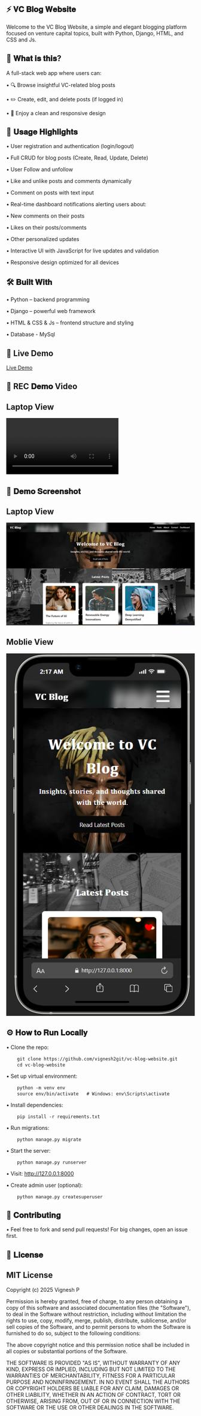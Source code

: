 ⚡ 𝐕𝐂 𝐁𝐥𝐨𝐠 𝐖𝐞𝐛𝐬𝐢𝐭𝐞
---
Welcome to the VC Blog Website, a simple and elegant blogging platform focused on venture capital topics, built with Python, Django, HTML, and CSS and Js.

🚀 𝐖𝐡𝐚𝐭 𝐢𝐬 𝐭𝐡𝐢𝐬?
---
A full-stack web app where users can:

•   🔍 Browse insightful VC-related blog posts

•   ✏️ Create, edit, and delete posts (if logged in)

•   📱 Enjoy a clean and responsive design



🎯 𝐔𝐬𝐚𝐠𝐞 𝐇𝐢𝐠𝐡𝐥𝐢𝐠𝐡𝐭𝐬
---

•    User registration and authentication (login/logout)

•    Full CRUD for blog posts (Create, Read, Update, Delete)

•    User Follow and unfollow

•    Like and unlike posts and comments dynamically

•    Comment on posts with text input

•    Real-time dashboard notifications alerting users about:

•    New comments on their posts

•    Likes on their posts/comments

•    Other personalized updates

•    Interactive UI with JavaScript for live updates and validation

•    Responsive design optimized for all devices



🛠 𝐁𝐮𝐢𝐥𝐭 𝐖𝐢𝐭𝐡
---
•    Python  – backend programming

•    Django – powerful web framework

•    HTML & CSS & Js – frontend structure and styling

•    Database - MySql


🔗 Live Demo
---
[Live Demo]()


🔴 REC 𝐃𝐞𝐦𝐨 Video
---
Laptop View
---
![Blog web Demo](templates/image/Blog-web.mp4)



📸 𝐃𝐞𝐦𝐨 𝐒𝐜𝐫𝐞𝐞𝐧𝐬𝐡𝐨𝐭
---
Laptop View
---
![Blog web Screenshot](templates/image/laptop_view.png)



Moblie View
---
![Blog web Screenshot](templates/image/Mobile_view.png)






⚙️ 𝐇𝐨𝐰 𝐭𝐨 𝐑𝐮𝐧 𝐋𝐨𝐜𝐚𝐥𝐥𝐲
---

•    Clone the repo:

        git clone https://github.com/vignesh2git/vc-blog-website.git
        cd vc-blog-website


•    Set up virtual environment:

        python -m venv env
        source env/bin/activate   # Windows: env\Scripts\activate


•    Install dependencies:

        pip install -r requirements.txt


•    Run migrations:

        python manage.py migrate


•    Start the server:

        python manage.py runserver


•    Visit: http://127.0.0.1:8000


•    Create admin user (optional):

        python manage.py createsuperuser


🙌 𝐂𝐨𝐧𝐭𝐫𝐢𝐛𝐮𝐭𝐢𝐧𝐠
---

• Feel free to fork and send pull requests! For big changes, open an issue first.

📄 𝐋𝐢𝐜𝐞𝐧𝐬𝐞
---

MIT License
---

Copyright (c) 2025 Vignesh P

Permission is hereby granted, free of charge, to any person obtaining a copy
of this software and associated documentation files (the "Software"), to deal
in the Software without restriction, including without limitation the rights
to use, copy, modify, merge, publish, distribute, sublicense, and/or sell
copies of the Software, and to permit persons to whom the Software is
furnished to do so, subject to the following conditions:

The above copyright notice and this permission notice shall be included in
all copies or substantial portions of the Software.

THE SOFTWARE IS PROVIDED "AS IS", WITHOUT WARRANTY OF ANY KIND, EXPRESS OR
IMPLIED, INCLUDING BUT NOT LIMITED TO THE WARRANTIES OF MERCHANTABILITY,
FITNESS FOR A PARTICULAR PURPOSE AND NONINFRINGEMENT. IN NO EVENT SHALL THE
AUTHORS OR COPYRIGHT HOLDERS BE LIABLE FOR ANY CLAIM, DAMAGES OR OTHER
LIABILITY, WHETHER IN AN ACTION OF CONTRACT, TORT OR OTHERWISE, ARISING FROM,
OUT OF OR IN CONNECTION WITH THE SOFTWARE OR THE USE OR OTHER DEALINGS IN
THE SOFTWARE.
